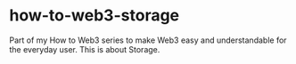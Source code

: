# how-to-web3-storage

Part of my How to Web3 series to make Web3 easy and understandable for the everyday user. This is about Storage.
